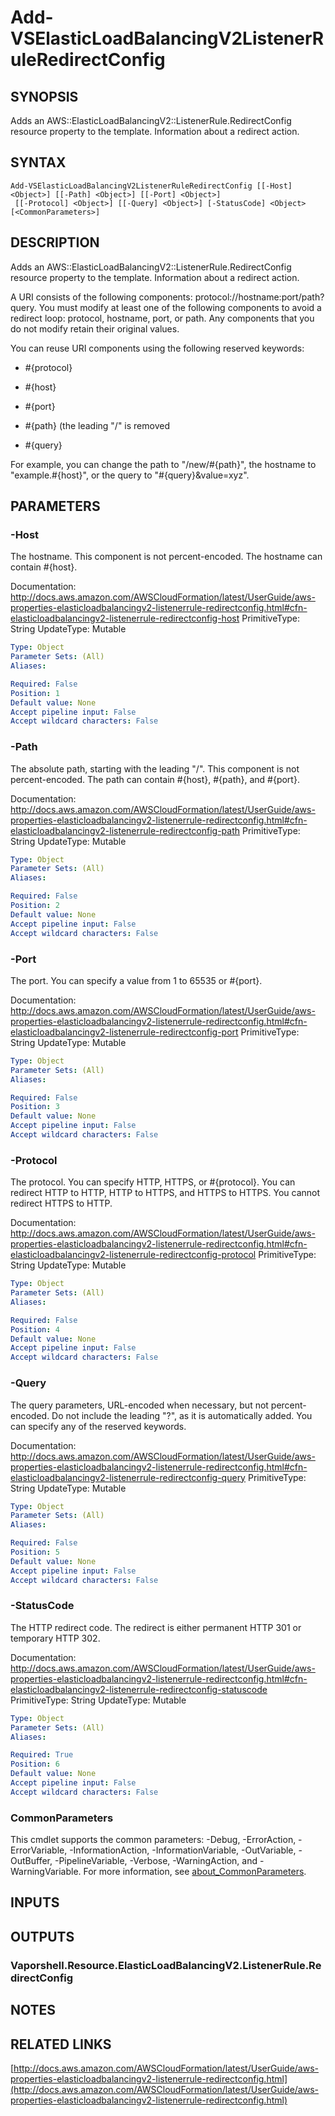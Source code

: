 # Add-VSElasticLoadBalancingV2ListenerRuleRedirectConfig

## SYNOPSIS
Adds an AWS::ElasticLoadBalancingV2::ListenerRule.RedirectConfig resource property to the template.
Information about a redirect action.

## SYNTAX

```
Add-VSElasticLoadBalancingV2ListenerRuleRedirectConfig [[-Host] <Object>] [[-Path] <Object>] [[-Port] <Object>]
 [[-Protocol] <Object>] [[-Query] <Object>] [-StatusCode] <Object> [<CommonParameters>]
```

## DESCRIPTION
Adds an AWS::ElasticLoadBalancingV2::ListenerRule.RedirectConfig resource property to the template.
Information about a redirect action.

A URI consists of the following components: protocol://hostname:port/path?query.
You must modify at least one of the following components to avoid a redirect loop: protocol, hostname, port, or path.
Any components that you do not modify retain their original values.

You can reuse URI components using the following reserved keywords:

+ #{protocol}

+ #{host}

+ #{port}

+ #{path} (the leading "/" is removed

+ #{query}

For example, you can change the path to "/new/#{path}", the hostname to "example.#{host}", or the query to "#{query}&value=xyz".

## PARAMETERS

### -Host
The hostname.
This component is not percent-encoded.
The hostname can contain #{host}.

Documentation: http://docs.aws.amazon.com/AWSCloudFormation/latest/UserGuide/aws-properties-elasticloadbalancingv2-listenerrule-redirectconfig.html#cfn-elasticloadbalancingv2-listenerrule-redirectconfig-host
PrimitiveType: String
UpdateType: Mutable

```yaml
Type: Object
Parameter Sets: (All)
Aliases:

Required: False
Position: 1
Default value: None
Accept pipeline input: False
Accept wildcard characters: False
```

### -Path
The absolute path, starting with the leading "/".
This component is not percent-encoded.
The path can contain #{host}, #{path}, and #{port}.

Documentation: http://docs.aws.amazon.com/AWSCloudFormation/latest/UserGuide/aws-properties-elasticloadbalancingv2-listenerrule-redirectconfig.html#cfn-elasticloadbalancingv2-listenerrule-redirectconfig-path
PrimitiveType: String
UpdateType: Mutable

```yaml
Type: Object
Parameter Sets: (All)
Aliases:

Required: False
Position: 2
Default value: None
Accept pipeline input: False
Accept wildcard characters: False
```

### -Port
The port.
You can specify a value from 1 to 65535 or #{port}.

Documentation: http://docs.aws.amazon.com/AWSCloudFormation/latest/UserGuide/aws-properties-elasticloadbalancingv2-listenerrule-redirectconfig.html#cfn-elasticloadbalancingv2-listenerrule-redirectconfig-port
PrimitiveType: String
UpdateType: Mutable

```yaml
Type: Object
Parameter Sets: (All)
Aliases:

Required: False
Position: 3
Default value: None
Accept pipeline input: False
Accept wildcard characters: False
```

### -Protocol
The protocol.
You can specify HTTP, HTTPS, or #{protocol}.
You can redirect HTTP to HTTP, HTTP to HTTPS, and HTTPS to HTTPS.
You cannot redirect HTTPS to HTTP.

Documentation: http://docs.aws.amazon.com/AWSCloudFormation/latest/UserGuide/aws-properties-elasticloadbalancingv2-listenerrule-redirectconfig.html#cfn-elasticloadbalancingv2-listenerrule-redirectconfig-protocol
PrimitiveType: String
UpdateType: Mutable

```yaml
Type: Object
Parameter Sets: (All)
Aliases:

Required: False
Position: 4
Default value: None
Accept pipeline input: False
Accept wildcard characters: False
```

### -Query
The query parameters, URL-encoded when necessary, but not percent-encoded.
Do not include the leading "?", as it is automatically added.
You can specify any of the reserved keywords.

Documentation: http://docs.aws.amazon.com/AWSCloudFormation/latest/UserGuide/aws-properties-elasticloadbalancingv2-listenerrule-redirectconfig.html#cfn-elasticloadbalancingv2-listenerrule-redirectconfig-query
PrimitiveType: String
UpdateType: Mutable

```yaml
Type: Object
Parameter Sets: (All)
Aliases:

Required: False
Position: 5
Default value: None
Accept pipeline input: False
Accept wildcard characters: False
```

### -StatusCode
The HTTP redirect code.
The redirect is either permanent HTTP 301 or temporary HTTP 302.

Documentation: http://docs.aws.amazon.com/AWSCloudFormation/latest/UserGuide/aws-properties-elasticloadbalancingv2-listenerrule-redirectconfig.html#cfn-elasticloadbalancingv2-listenerrule-redirectconfig-statuscode
PrimitiveType: String
UpdateType: Mutable

```yaml
Type: Object
Parameter Sets: (All)
Aliases:

Required: True
Position: 6
Default value: None
Accept pipeline input: False
Accept wildcard characters: False
```

### CommonParameters
This cmdlet supports the common parameters: -Debug, -ErrorAction, -ErrorVariable, -InformationAction, -InformationVariable, -OutVariable, -OutBuffer, -PipelineVariable, -Verbose, -WarningAction, and -WarningVariable. For more information, see [about_CommonParameters](http://go.microsoft.com/fwlink/?LinkID=113216).

## INPUTS

## OUTPUTS

### Vaporshell.Resource.ElasticLoadBalancingV2.ListenerRule.RedirectConfig
## NOTES

## RELATED LINKS

[http://docs.aws.amazon.com/AWSCloudFormation/latest/UserGuide/aws-properties-elasticloadbalancingv2-listenerrule-redirectconfig.html](http://docs.aws.amazon.com/AWSCloudFormation/latest/UserGuide/aws-properties-elasticloadbalancingv2-listenerrule-redirectconfig.html)

